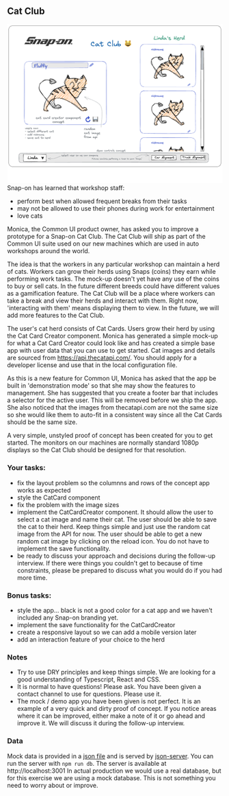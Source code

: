 ## Cat Club
![Cat Club Concept](public/overallConcept.png)
Snap-on has learned that workshop staff:
- perform best when allowed frequent breaks from their tasks
- may not be allowed to use their phones during work for entertainment
- love cats

Monica, the Common UI product owner, has asked you to improve a prototype for a Snap-on Cat Club. The Cat Club will ship as part of the Common UI suite used on our new machines which are used in auto workshops around the world. 

The idea is that the workers in any particular workshop can maintain a herd of cats. Workers can grow their herds using Snaps (coins) they earn while performing work tasks. The mock-up doesn't yet have any use of the coins to buy or sell cats. In the future different breeds could have different values as a gamification feature. The Cat Club will be a place where workers can take a break and view their herds and interact with them. Right now, 'interacting with them' means displaying them to view. In the future, we will add more features to the Cat Club.

The user's cat herd consists of Cat Cards. Users grow their herd by using the Cat Card Creator component. Monica has generated a simple mock-up for what a Cat Card Creator could look like and has created a simple base app with user data that you can use to get started. Cat images and details are sourced from https://api.thecatapi.com/. You should apply for a developer license and use that in the local configuration file.

As this is a new feature for Common UI, Monica has asked that the app be built in 'demonstration mode' so that she may show the features to management. She has suggested that you create a footer bar that includes a selector for the active user. This will be removed before we ship the app. She also noticed that the images from thecatapi.com are not the same size so she would like them to auto-fit in a consistent way since all the Cat Cards should be the same size.

A very simple, unstyled proof of concept has been created for you to get started. The monitors on our machines are normally standard 1080p displays so the Cat Club should be designed for that resolution.

### Your tasks: 
- fix the layout problem so the columnns and rows of the concept app works as expected
- style the CatCard component
- fix the problem with the image sizes
- implement the CatCardCreator component. It should allow the user to select a cat image and name their cat. The user should be able to save the cat to their herd. Keep things simple and just use the random cat image from the API for now. The user should be able to get a new random cat image by clicking on the reload icon. You do not have to implement the save functionality.
- be ready to discuss your approach and decisions during the follow-up interview. If there were things you couldn't get to because of time constraints, please be prepared to discuss what you would do if you had more time. 

### Bonus tasks:
- style the app... black is not a good color for a cat app and we haven't included any Snap-on branding yet.
- implement the save functionality for the CatCardCreator
- create a responsive layout so we can add a mobile version later
- add an interaction feature of your choice to the herd

### Notes
- Try to use DRY principles and keep things simple. We are looking for a good understanding of Typescript, React and CSS.
- It is normal to have questions! Please ask. You have been given a contact channel to use for questions. Please use it.
- The mock / demo app you have been given is not perfect. It is an example of a very quick and dirty proof of concept. If you notice areas where it can be improved, either make a note of it or go ahead and improve it. We will discuss it during the follow-up interview.

### Data
Mock data is provided in a [json file](db.json) and is served by [json-server](https://github.com/typicode/json-server). You can run the server with `npm run db`. The server is available at http://localhost:3001 In actual production we would use a real database, but for this exercise we are using a mock database. This is not something you need to worry about or improve.

